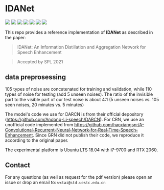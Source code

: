 # IDANet

![](https://img.shields.io/badge/python-3.7-green)
![](https://img.shields.io/badge/pytorch-1.6-green)
![](https://img.shields.io/badge/cudatoolkit-10.1-green)
![](https://img.shields.io/badge/cuda-11.0-green)
![](https://img.shields.io/badge/cudnn-7.6.5-green)
![](https://img.shields.io/badge/pystoi-0.3.3-green)
![](https://img.shields.io/badge/pypesq-1.2.4-green)

This repo provides a reference implementation of **IDANet** as described in the paper:

> IDANet: An Information Distillation and Aggregation Network for Speech Enhancement

> Accepted by SPL 2021

## data preprosessing

105 types of noise are concatenated for training and validation, while 110 types of noise for testing (add 5 unseen noises).  The ratio of the invisible part to the visible part of our test noise is about 4:1 (5 unseen noises vs. 105 seen noises, 20 minutes vs. 5 minutes)

The model's code we use for DARCN is from their official depository (https://github.com/Andong-Li-speech/DARCN). For CRN, we use an unofficial code implemented from https://github.com/haoxiangsnr/A-Convolutional-Recurrent-Neural-Network-for-Real-Time-Speech-Enhancement. Since GRN did not publish their code, we reproduce it according to the original paper. 

The  experimental platform  is  Ubuntu  LTS  18.04  with  i7-9700  and  RTX  2060.


## Contact

For any questions (as well as request for the pdf version) please open an issue or drop an email to: `wxtai@std.uestc.edu.cn`
